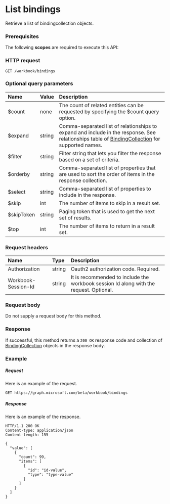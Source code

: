 # List bindings

Retrieve a list of bindingcollection objects.
### Prerequisites
The following **scopes** are required to execute this API: 
### HTTP request
<!-- { "blockType": "ignored" } -->
```http
GET /workbook/bindings
```
### Optional query parameters
|Name|Value|Description|
|:---------------|:--------|:-------|
|$count|none|The count of related entities can be requested by specifying the $count query option.|
|$expand|string|Comma-separated list of relationships to expand and include in the response. See relationships table of [BindingCollection](../resources/bindingcollection.md) for supported names. |
|$filter|string|Filter string that lets you filter the response based on a set of criteria.|
|$orderby|string|Comma-separated list of properties that are used to sort the order of items in the response collection.|
|$select|string|Comma-separated list of properties to include in the response.|
|$skip|int|The number of items to skip in a result set.|
|$skipToken|string|Paging token that is used to get the next set of results.|
|$top|int|The number of items to return in a result set.|

### Request headers
| Name       | Type | Description|
|:-----------|:------|:----------|
| Authorization  |string | Oauth2 authorization code. Required.| 
| Workbook-Session-Id  |string |It is recommended to include the workbook session Id along with the request. Optional.|

### Request body
Do not supply a request body for this method.
### Response
If successful, this method returns a `200 OK` response code and collection of [BindingCollection](../resources/bindingcollection.md) objects in the response body.
### Example
##### Request
Here is an example of the request.
<!-- {
  "blockType": "request",
  "name": "get_bindings"
}-->
```http
GET https://graph.microsoft.com/beta/workbook/bindings
```
##### Response
Here is an example of the response.
<!-- {
  "blockType": "response",
  "truncated": false,
  "@odata.type": "microsoft.graph.bindingcollection",
  "isCollection": true
} -->
```http
HTTP/1.1 200 OK
Content-type: application/json
Content-length: 155

{
  "value": [
    {
      "count": 99,
      "items": [
        {
          "id": "id-value",
          "type": "type-value"
        }
      ]
    }
  ]
}
```

<!-- uuid: 8fcb5dbc-d5aa-4681-8e31-b001d5168d79
2015-10-25 14:57:30 UTC -->
<!-- {
  "type": "#page.annotation",
  "description": "List bindings",
  "keywords": "",
  "section": "documentation",
  "tocPath": ""
}-->